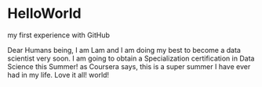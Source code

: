 # HelloWorld
my first experience with GitHub

Dear Humans being, 
I am Lam and I am doing my best to become a data scientist very soon. I am going to obtain a Specialization certification in Data Science this Summer! as Coursera says, this is a super summer I have ever had in my life. Love it all! world! 
